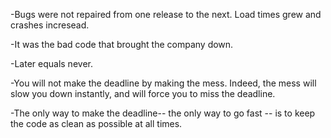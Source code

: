 -Bugs were not repaired from one release to the next. Load times grew and crashes incresead.

-It was the bad code that brought the company down.

-Later equals never.

-You will not make the deadline by making the mess. Indeed, the mess will slow you down instantly, and will force you to miss the deadline.

-The only way to make the deadline-- the only way to go fast -- is to keep the code as clean as possible at all times.



